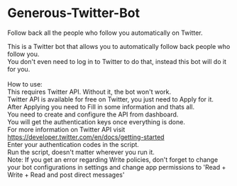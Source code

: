 # Generous-Twitter-Bot
Follow back all the people who follow you automatically on Twitter.

This is a Twitter bot that allows you to automatically follow back people who follow you.<br>
You don't even need to log in to Twitter to do that, instead this bot will do it for you.<br>
<br>
How to use:<br>
This requires Twitter API. Without it, the bot won't work.<br>
Twitter API is available for free on Twitter, you just need to Apply for it.<br>
After Applying you need to Fill in some information and thats all.<br>
You need to create and configure the API from dashboard.<br>
You will get the authentication keys once everything is done.<br>
For more information on Twitter API visit https://developer.twitter.com/en/docs/getting-started<br>
Enter your authentication codes in the script.<br>
Run the script, doesn't matter wherever you run it.<br>
Note: If you get an error regarding Write policies, don't forget to change your bot configurations in settings and change app permissions to 'Read + Write + Read and post direct messages'<br>